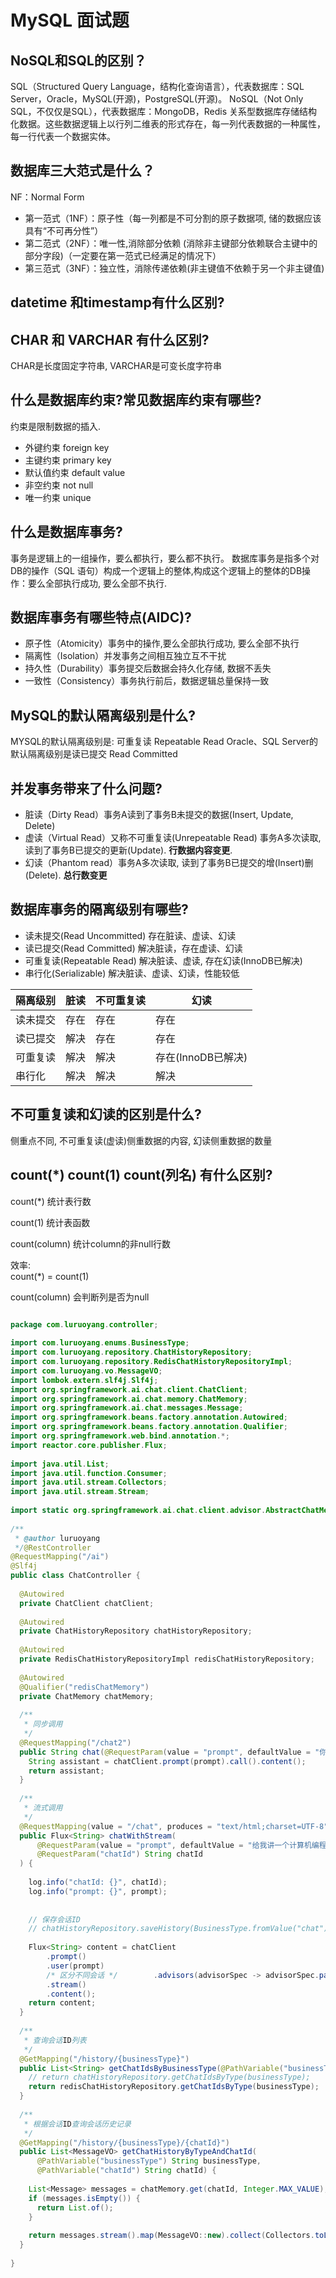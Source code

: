 # MySQL 面试题

## NoSQL和SQL的区别？

SQL（Structured Query Language，结构化查询语言），代表数据库：SQL Server，Oracle，MySQL(开源)，PostgreSQL(开源)。
NoSQL（Not Only SQL，不仅仅是SQL），代表数据库：MongoDB，Redis
关系型数据库存储结构化数据。这些数据逻辑上以行列二维表的形式存在，每一列代表数据的一种属性，每一行代表一个数据实体。

## 数据库三大范式是什么？

NF：Normal Form

- 第一范式（1NF）：原子性（每一列都是不可分割的原子数据项, 储的数据应该具有“不可再分性”）
- 第二范式（2NF）：唯一性,消除部分依赖 (消除非主键部分依赖联合主键中的部分字段)（一定要在第一范式已经满足的情况下）
- 第三范式（3NF）：独立性，消除传递依赖(非主键值不依赖于另一个非主键值)

## datetime 和timestamp有什么区别?

## CHAR 和 VARCHAR 有什么区别?

CHAR是长度固定字符串, VARCHAR是可变长度字符串

## 什么是数据库约束?常见数据库约束有哪些?

约束是限制数据的插入.

- 外键约束 foreign key
- 主键约束 primary key
- 默认值约束 default value
- 非空约束 not null
- 唯一约束 unique

## 什么是数据库事务?

事务是逻辑上的一组操作，要么都执行，要么都不执行。
数据库事务是指多个对DB的操作（SQL 语句）构成一个逻辑上的整体,构成这个逻辑上的整体的DB操作：要么全部执行成功, 要么全部不执行.

## 数据库事务有哪些特点(AIDC)?

- 原子性（Atomicity）事务中的操作,要么全部执行成功, 要么全部不执行
- 隔离性（Isolation）并发事务之间相互独立互不干扰
- 持久性（Durability）事务提交后数据会持久化存储, 数据不丢失
- 一致性（Consistency）事务执行前后，数据逻辑总量保持一致

## MySQL的默认隔离级别是什么?

MYSQL的默认隔离级别是: 可重复读 Repeatable Read
Oracle、SQL Server的默认隔离级别是读已提交 Read Committed

## 并发事务带来了什么问题?

- 脏读（Dirty Read）事务A读到了事务B未提交的数据(Insert, Update, Delete)
- 虚读（Virtual Read）又称不可重复读(Unrepeatable Read)
事务A多次读取, 读到了事务B已提交的更新(Update).  **行数据内容变更**.
- 幻读（Phantom read）事务A多次读取, 读到了事务B已提交的增(Insert)删(Delete). **总行数变更**

## 数据库事务的隔离级别有哪些?

- 读未提交(Read Uncommitted)  存在脏读、虚读、幻读
- 读已提交(Read Committed)  解决脏读，存在虚读、幻读
- 可重复读(Repeatable Read)  解决脏读、虚读, 存在幻读(InnoDB已解决)
- 串行化(Serializable)  解决脏读、虚读、幻读，性能较低

| 隔离级别 | 脏读  | 不可重复读 | 幻读            |
| ---- | --- | ----- | ------------- |
| 读未提交 | 存在  | 存在    | 存在            |
| 读已提交 | 解决  | 存在    | 存在            |
| 可重复读 | 解决  | 解决    | 存在(InnoDB已解决) |
| 串行化  | 解决  | 解决    | 解决            |

## 不可重复读和幻读的区别是什么?

侧重点不同, 不可重复读(虚读)侧重数据的内容, 幻读侧重数据的数量

## count(*) count(1) count(列名) 有什么区别?

count(*) 统计表行数

count(1) 统计表函数

count(column) 统计column的非null行数

效率:  
count(*) = count(1)

count(column) 会判断列是否为null

```java

package com.luruoyang.controller;  
  
import com.luruoyang.enums.BusinessType;  
import com.luruoyang.repository.ChatHistoryRepository;  
import com.luruoyang.repository.RedisChatHistoryRepositoryImpl;  
import com.luruoyang.vo.MessageVO;  
import lombok.extern.slf4j.Slf4j;  
import org.springframework.ai.chat.client.ChatClient;  
import org.springframework.ai.chat.memory.ChatMemory;  
import org.springframework.ai.chat.messages.Message;  
import org.springframework.beans.factory.annotation.Autowired;  
import org.springframework.beans.factory.annotation.Qualifier;  
import org.springframework.web.bind.annotation.*;  
import reactor.core.publisher.Flux;  
  
import java.util.List;  
import java.util.function.Consumer;  
import java.util.stream.Collectors;  
import java.util.stream.Stream;  
  
import static org.springframework.ai.chat.client.advisor.AbstractChatMemoryAdvisor.CHAT_MEMORY_CONVERSATION_ID_KEY;  
  
/**  
 * @author luruoyang  
 */@RestController  
@RequestMapping("/ai")  
@Slf4j  
public class ChatController {  
  
  @Autowired  
  private ChatClient chatClient;  
  
  @Autowired  
  private ChatHistoryRepository chatHistoryRepository;  
  
  @Autowired  
  private RedisChatHistoryRepositoryImpl redisChatHistoryRepository;  
  
  @Autowired  
  @Qualifier("redisChatMemory")  
  private ChatMemory chatMemory;  
  
  /**  
   * 同步调用  
   */  
  @RequestMapping("/chat2")  
  public String chat(@RequestParam(value = "prompt", defaultValue = "你是谁?") String prompt) {  
    String assistant = chatClient.prompt(prompt).call().content();  
    return assistant;  
  }  
  
  /**  
   * 流式调用  
   */  
  @RequestMapping(value = "/chat", produces = "text/html;charset=UTF-8", method = RequestMethod.POST)  
  public Flux<String> chatWithStream(  
      @RequestParam(value = "prompt", defaultValue = "给我讲一个计算机编程领域的笑话?") String prompt,  
      @RequestParam("chatId") String chatId  
  ) {  
  
    log.info("chatId: {}", chatId);  
    log.info("prompt: {}", prompt);  
  
  
    // 保存会话ID  
    // chatHistoryRepository.saveHistory(BusinessType.fromValue("chat"), chatId);    redisChatHistoryRepository.saveHistory(BusinessType.fromValue("chat"), chatId);  
  
    Flux<String> content = chatClient  
        .prompt()  
        .user(prompt)  
        /* 区分不同会话 */        .advisors(advisorSpec -> advisorSpec.param(CHAT_MEMORY_CONVERSATION_ID_KEY, chatId))  
        .stream()  
        .content();  
    return content;  
  }  
  
  /**  
   * 查询会话ID列表  
   */  
  @GetMapping("/history/{businessType}")  
  public List<String> getChatIdsByBusinessType(@PathVariable("businessType") String businessType) {  
    // return chatHistoryRepository.getChatIdsByType(businessType);  
    return redisChatHistoryRepository.getChatIdsByType(businessType);  
  }  
  
  /**  
   * 根据会话ID查询会话历史记录  
   */  
  @GetMapping("/history/{businessType}/{chatId}")  
  public List<MessageVO> getChatHistoryByTypeAndChatId(  
      @PathVariable("businessType") String businessType,  
      @PathVariable("chatId") String chatId) {  
  
    List<Message> messages = chatMemory.get(chatId, Integer.MAX_VALUE);  
    if (messages.isEmpty()) {  
      return List.of();  
    }  
  
    return messages.stream().map(MessageVO::new).collect(Collectors.toList());  
  }  
  
}
```